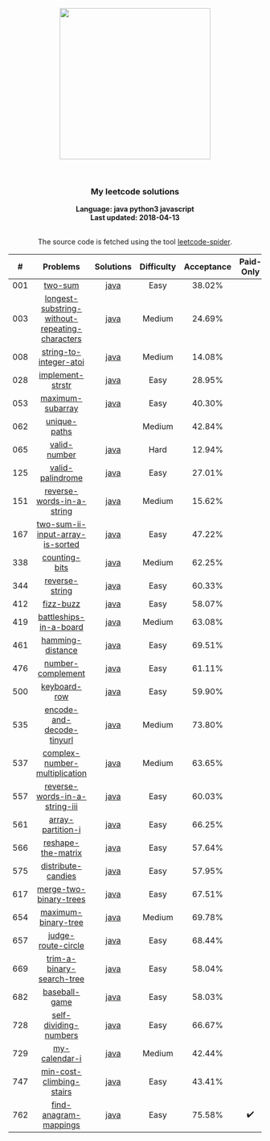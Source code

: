<p align="center"><img width="300" src="https://raw.githubusercontent.com/Ma63d/leetcode-spider/master/img/site-logo.png"></p>
<p align="center">
    <img src="https://img.shields.io/badge/Solved/Total(Locked)-32/730(133)-green.svg?style=flat-square" alt="">
    <img src="https://img.shields.io/badge/Hard-1-blue.svg?style=flat-square" alt="">
    <img src="https://img.shields.io/badge/Medium-10-blue.svg?style=flat-square" alt="">
    <img src="https://img.shields.io/badge/Easy-21-blue.svg?style=flat-square" alt="">
</p>
<h3 align="center">My leetcode solutions</h3>

<p align="center">
    <b>Language: java python3 javascript</b>
    <br>
    <b>Last updated: 2018-04-13</b>
    <br><br>
</p>
<!--请保留下面这行信息，让更多用户了解到这个小爬虫，衷心感谢您的支持-->
<p align="center">The source code is fetched using the tool <a href="https://github.com/Ma63d/leetcode-spider">leetcode-spider</a>.</p>

| # | Problems | Solutions | Difficulty | Acceptance | Paid-Only
|:--:|:-----:|:---------:|:----:|:----:|:----:|
|001|[two-sum](https://leetcode.com/problems/two-sum/)| [java](.&#x2F;&#x2F;001.two-sum&#x2F;two-sum.java)|Easy|38.02%||
|003|[longest-substring-without-repeating-characters](https://leetcode.com/problems/longest-substring-without-repeating-characters/)| [java](.&#x2F;&#x2F;003.longest-substring-without-repeating-characters&#x2F;longest-substring-without-repeating-characters.java)|Medium|24.69%||
|008|[string-to-integer-atoi](https://leetcode.com/problems/string-to-integer-atoi/)| [java](.&#x2F;&#x2F;008.string-to-integer-atoi&#x2F;string-to-integer-atoi.java)|Medium|14.08%||
|028|[implement-strstr](https://leetcode.com/problems/implement-strstr/)| [java](.&#x2F;&#x2F;028.implement-strstr&#x2F;implement-strstr.java)|Easy|28.95%||
|053|[maximum-subarray](https://leetcode.com/problems/maximum-subarray/)| [java](.&#x2F;&#x2F;053.maximum-subarray&#x2F;maximum-subarray.java)|Easy|40.30%||
|062|[unique-paths](https://leetcode.com/problems/unique-paths/)||Medium|42.84%||
|065|[valid-number](https://leetcode.com/problems/valid-number/)| [java](.&#x2F;&#x2F;065.valid-number&#x2F;valid-number.java)|Hard|12.94%||
|125|[valid-palindrome](https://leetcode.com/problems/valid-palindrome/)| [java](.&#x2F;&#x2F;125.valid-palindrome&#x2F;valid-palindrome.java)|Easy|27.01%||
|151|[reverse-words-in-a-string](https://leetcode.com/problems/reverse-words-in-a-string/)| [java](.&#x2F;&#x2F;151.reverse-words-in-a-string&#x2F;reverse-words-in-a-string.java)|Medium|15.62%||
|167|[two-sum-ii-input-array-is-sorted](https://leetcode.com/problems/two-sum-ii-input-array-is-sorted/)| [java](.&#x2F;&#x2F;167.two-sum-ii-input-array-is-sorted&#x2F;two-sum-ii-input-array-is-sorted.java)|Easy|47.22%||
|338|[counting-bits](https://leetcode.com/problems/counting-bits/)| [java](.&#x2F;&#x2F;338.counting-bits&#x2F;counting-bits.java)|Medium|62.25%||
|344|[reverse-string](https://leetcode.com/problems/reverse-string/)| [java](.&#x2F;&#x2F;344.reverse-string&#x2F;reverse-string.java)|Easy|60.33%||
|412|[fizz-buzz](https://leetcode.com/problems/fizz-buzz/)| [java](.&#x2F;&#x2F;412.fizz-buzz&#x2F;fizz-buzz.java)|Easy|58.07%||
|419|[battleships-in-a-board](https://leetcode.com/problems/battleships-in-a-board/)| [java](.&#x2F;&#x2F;419.battleships-in-a-board&#x2F;battleships-in-a-board.java)|Medium|63.08%||
|461|[hamming-distance](https://leetcode.com/problems/hamming-distance/)| [java](.&#x2F;&#x2F;461.hamming-distance&#x2F;hamming-distance.java)|Easy|69.51%||
|476|[number-complement](https://leetcode.com/problems/number-complement/)| [java](.&#x2F;&#x2F;476.number-complement&#x2F;number-complement.java)|Easy|61.11%||
|500|[keyboard-row](https://leetcode.com/problems/keyboard-row/)| [java](.&#x2F;&#x2F;500.keyboard-row&#x2F;keyboard-row.java)|Easy|59.90%||
|535|[encode-and-decode-tinyurl](https://leetcode.com/problems/encode-and-decode-tinyurl/)| [java](.&#x2F;&#x2F;535.encode-and-decode-tinyurl&#x2F;encode-and-decode-tinyurl.java)|Medium|73.80%||
|537|[complex-number-multiplication](https://leetcode.com/problems/complex-number-multiplication/)| [java](.&#x2F;&#x2F;537.complex-number-multiplication&#x2F;complex-number-multiplication.java)|Medium|63.65%||
|557|[reverse-words-in-a-string-iii](https://leetcode.com/problems/reverse-words-in-a-string-iii/)| [java](.&#x2F;&#x2F;557.reverse-words-in-a-string-iii&#x2F;reverse-words-in-a-string-iii.java)|Easy|60.03%||
|561|[array-partition-i](https://leetcode.com/problems/array-partition-i/)| [java](.&#x2F;&#x2F;561.array-partition-i&#x2F;array-partition-i.java)|Easy|66.25%||
|566|[reshape-the-matrix](https://leetcode.com/problems/reshape-the-matrix/)| [java](.&#x2F;&#x2F;566.reshape-the-matrix&#x2F;reshape-the-matrix.java)|Easy|57.64%||
|575|[distribute-candies](https://leetcode.com/problems/distribute-candies/)| [java](.&#x2F;&#x2F;575.distribute-candies&#x2F;distribute-candies.java)|Easy|57.95%||
|617|[merge-two-binary-trees](https://leetcode.com/problems/merge-two-binary-trees/)| [java](.&#x2F;&#x2F;617.merge-two-binary-trees&#x2F;merge-two-binary-trees.java)|Easy|67.51%||
|654|[maximum-binary-tree](https://leetcode.com/problems/maximum-binary-tree/)| [java](.&#x2F;&#x2F;654.maximum-binary-tree&#x2F;maximum-binary-tree.java)|Medium|69.78%||
|657|[judge-route-circle](https://leetcode.com/problems/judge-route-circle/)| [java](.&#x2F;&#x2F;657.judge-route-circle&#x2F;judge-route-circle.java)|Easy|68.44%||
|669|[trim-a-binary-search-tree](https://leetcode.com/problems/trim-a-binary-search-tree/)| [java](.&#x2F;&#x2F;669.trim-a-binary-search-tree&#x2F;trim-a-binary-search-tree.java)|Easy|58.04%||
|682|[baseball-game](https://leetcode.com/problems/baseball-game/)| [java](.&#x2F;&#x2F;682.baseball-game&#x2F;baseball-game.java)|Easy|58.03%||
|728|[self-dividing-numbers](https://leetcode.com/problems/self-dividing-numbers/)| [java](.&#x2F;&#x2F;728.self-dividing-numbers&#x2F;self-dividing-numbers.java)|Easy|66.67%||
|729|[my-calendar-i](https://leetcode.com/problems/my-calendar-i/)| [java](.&#x2F;&#x2F;729.my-calendar-i&#x2F;my-calendar-i.java)|Medium|42.44%||
|747|[min-cost-climbing-stairs](https://leetcode.com/problems/min-cost-climbing-stairs/)| [java](.&#x2F;&#x2F;747.min-cost-climbing-stairs&#x2F;min-cost-climbing-stairs.java)|Easy|43.41%||
|762|[find-anagram-mappings](https://leetcode.com/problems/find-anagram-mappings/)| [java](.&#x2F;&#x2F;762.find-anagram-mappings&#x2F;find-anagram-mappings.java)|Easy|75.58%|:heavy_check_mark:|

